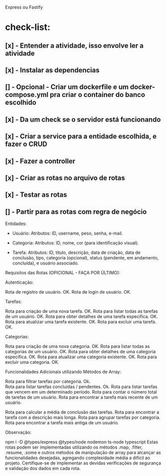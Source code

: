 Express ou Fastify

# check-list:
## [x] - Entender a atividade, isso envolve ler a atividade
## [x] - Instalar as dependencias
## [] - Opcional - Criar um dockerfile e um docker-compose.yml pra criar o container do banco escolhido
## [x] - Da um check se o servidor está funcionando
## [x] - Criar a service para a entidade escolhida, e fazer o CRUD
## [x] - Fazer a controller
## [x] - Criar as rotas no arquivo de rotas
## [x] - Testar as rotas
## [] - Partir para as rotas com regra de negócio

	
Entidades:

- Usuário:
	Atributos: ID, username, peso, senha, e-mail.
	
- Categoria:
	Atributos: ID, nome, cor (para identificação visual).

- Tarefa:
	Atributos: ID, título, descrição, data de criação, data de conclusão, tipo, categoria (opcional), status (pendente, em andamento, concluída), e usuário associado.



Requisitos das Rotas (OPICIONAL - FAÇA POR ÚLTIMO):

Autenticação:

Rota de registro de usuário. OK.
Rota de login de usuário. OK.

Tarefas:

Rota para criação de uma nova tarefa. OK.
Rota para listar todas as tarefas de um usuário. OK.
Rota para obter detalhes de uma tarefa específica. OK.
Rota para atualizar uma tarefa existente. OK.
Rota para excluir uma tarefa. OK.

Categorias:

Rota para criação de uma nova categoria. OK.
Rota para listar todas as categorias de um usuário. OK.
Rota para obter detalhes de uma categoria específica. OK.
Rota para atualizar uma categoria existente. OK.
Rota para excluir uma categoria. OK.

Funcionalidades Adicionais utilizando Métodos de Array:

Rota para filtrar tarefas por categoria. Ok.	
Rota para listar tarefas concluídas / pendentes. Ok.
Rota para listar tarefas que vencem em um determinado período.
Rota para contar o número total de tarefas de um usuário.
Rota para encontrar a tarefa mais recente de um usuário.

Rota para calcular a média de conclusão das tarefas.
Rota para encontrar a tarefa com a descrição mais longa.
Rota para agrupar tarefas por categoria.
Rota para encontrar a tarefa mais antiga de um usuário.

Observação:



npm i -D  @types/express @types/node nodemon ts-node typescript
Estas rotas podem ser implementadas utilizando os métodos .map, .filter, .resume, .some e outros métodos de manipulação de array para alcançar as funcionalidades desejadas, agregando complexidade média a difícil ao projeto. Certifique-se de implementar as devidas verificações de segurança e validação dos dados em cada rota.

